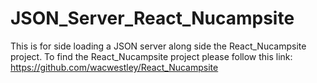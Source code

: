 # JSON_Server_React_Nucampsite
This is for side loading a JSON server along side the React_Nucampsite project.
To find the React_Nucampsite project please follow this link:
https://github.com/wacwestley/React_Nucampsite